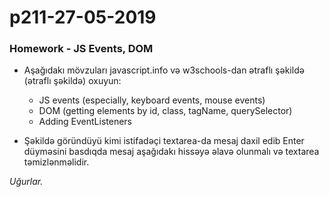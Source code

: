 # p211-27-05-2019

### Homework - JS Events, DOM
- Aşağıdakı mövzuları javascript.info və w3schools-dan ətraflı şəkildə (ətraflı şəkildə) oxuyun:
  - JS events (especially, keyboard events, mouse events)
  - DOM (getting elements by id, class, tagName, querySelector)
  - Adding EventListeners
  
- Şəkildə göründüyü kimi istifadəçi textarea-da mesaj daxil edib Enter düyməsini basdıqda mesaj aşağıdakı hissəyə əlavə olunmalı və textarea təmizlənməlidir.

*Uğurlar.*
